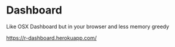 # Dashboard
Like OSX Dashboard but in your browser and less memory greedy

https://r-dashboard.herokuapp.com/
